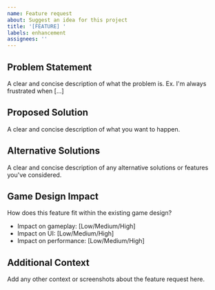 ```yaml
---
name: Feature request
about: Suggest an idea for this project
title: '[FEATURE] '
labels: enhancement
assignees: ''
---
```


## Problem Statement
A clear and concise description of what the problem is. Ex. I'm always frustrated when [...]

## Proposed Solution
A clear and concise description of what you want to happen.

## Alternative Solutions
A clear and concise description of any alternative solutions or features you've considered.

## Game Design Impact
How does this feature fit within the existing game design?
- Impact on gameplay: [Low/Medium/High]
- Impact on UI: [Low/Medium/High]
- Impact on performance: [Low/Medium/High]

## Additional Context
Add any other context or screenshots about the feature request here. 
